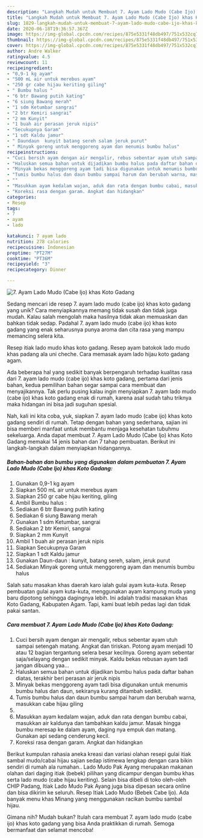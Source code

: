 ```yaml
---
description: "Langkah Mudah untuk Membuat 7. Ayam Lado Mudo (Cabe Ijo) khas Koto Gadang, Enak"
title: "Langkah Mudah untuk Membuat 7. Ayam Lado Mudo (Cabe Ijo) khas Koto Gadang, Enak"
slug: 1829-langkah-mudah-untuk-membuat-7-ayam-lado-mudo-cabe-ijo-khas-koto-gadang-enak
date: 2020-06-18T19:36:57.367Z
image: https://img-global.cpcdn.com/recipes/875e5331f48db497/751x532cq70/7-ayam-lado-mudo-cabe-ijo-khas-koto-gadang-foto-resep-utama.jpg
thumbnail: https://img-global.cpcdn.com/recipes/875e5331f48db497/751x532cq70/7-ayam-lado-mudo-cabe-ijo-khas-koto-gadang-foto-resep-utama.jpg
cover: https://img-global.cpcdn.com/recipes/875e5331f48db497/751x532cq70/7-ayam-lado-mudo-cabe-ijo-khas-koto-gadang-foto-resep-utama.jpg
author: Andre Walker
ratingvalue: 4.5
reviewcount: 11
recipeingredient:
- "0,9-1 kg ayam"
- "500 mL air untuk merebus ayam"
- "250 gr cabe hijau keriting giling"
- " Bumbu halus "
- "6 btr Bawang putih kating"
- "6 siung Bawang merah"
- "1 sdm Ketumbar sangrai"
- "2 btr Kemiri sangrai"
- "2 mm Kunyit"
- "1 buah air perasan jeruk nipis"
- "Secukupnya Garam"
- "1 sdt Kaldu jamur"
- " Daundaun  kunyit batang sereh salam jeruk purut"
- " Minyak goreng untuk menggoreng ayam dan menumis bumbu halus"
recipeinstructions:
- "Cuci bersih ayam dengan air mengalir, rebus sebentar ayam utuh sampai setengah matang. Angkat dan tiriskan. Potong ayam menjadi 10 atau 12 bagian tergantung selera besar kecilnya. Goreng ayam sebentar saja/selayang dengan sedikit minyak. Kaldu bekas rebusan ayam tadi jangan dibuang yaa..."
- "Haluskan semua bahan untuk dijadikan bumbu halus pada daftar bahan diatas, terakhir beri perasan air jeruk nipis"
- "Minyak bekas menggoreng ayam tadi bisa digunakan untuk menumis bumbu halus dan daun, sekiranya kurang ditambah sedikit."
- "Tumis bumbu halus dan daun bumbu sampai harum dan berubah warna, masukkan cabe hijau giling"
- ""
- "Masukkan ayam kedalam wajan, aduk dan rata dengan bumbu cabai, masukkan air kaldunya dan tambahkan kaldu jamur. Masak hingga bumbu meresap ke dalam ayam, daging nya empuk dan matang. Gunakan api sedang cenderung kecil."
- "Koreksi rasa dengan garam. Angkat dan hidangkan"
categories:
- Resep
tags:
- 7
- ayam
- lado

katakunci: 7 ayam lado 
nutrition: 278 calories
recipecuisine: Indonesian
preptime: "PT27M"
cooktime: "PT36M"
recipeyield: "3"
recipecategory: Dinner

---
```



![7. Ayam Lado Mudo (Cabe Ijo) khas Koto Gadang](https://img-global.cpcdn.com/recipes/875e5331f48db497/751x532cq70/7-ayam-lado-mudo-cabe-ijo-khas-koto-gadang-foto-resep-utama.jpg)

Sedang mencari ide resep 7. ayam lado mudo (cabe ijo) khas koto gadang yang unik? Cara menyiapkannya memang tidak susah dan tidak juga mudah. Kalau salah mengolah maka hasilnya tidak akan memuaskan dan bahkan tidak sedap. Padahal 7. ayam lado mudo (cabe ijo) khas koto gadang yang enak seharusnya punya aroma dan cita rasa yang mampu memancing selera kita.

Resep itiak lado mudo khas koto gadang. Resep ayam batokok lado mudo khas padang ala uni cheche. Cara memasak ayam lado hijau koto gadang agam.

Ada beberapa hal yang sedikit banyak berpengaruh terhadap kualitas rasa dari 7. ayam lado mudo (cabe ijo) khas koto gadang, pertama dari jenis bahan, kedua pemilihan bahan segar sampai cara membuat dan menyajikannya. Tak perlu pusing kalau ingin menyiapkan 7. ayam lado mudo (cabe ijo) khas koto gadang enak di rumah, karena asal sudah tahu triknya maka hidangan ini bisa jadi suguhan spesial.


Nah, kali ini kita coba, yuk, siapkan 7. ayam lado mudo (cabe ijo) khas koto gadang sendiri di rumah. Tetap dengan bahan yang sederhana, sajian ini bisa memberi manfaat untuk membantu menjaga kesehatan tubuhmu sekeluarga. Anda dapat membuat 7. Ayam Lado Mudo (Cabe Ijo) khas Koto Gadang memakai 14 jenis bahan dan 7 tahap pembuatan. Berikut ini langkah-langkah dalam menyiapkan hidangannya.

<!--inarticleads1-->

##### Bahan-bahan dan bumbu yang digunakan dalam pembuatan 7. Ayam Lado Mudo (Cabe Ijo) khas Koto Gadang:

1. Gunakan 0,9-1 kg ayam
1. Siapkan 500 mL air untuk merebus ayam
1. Siapkan 250 gr cabe hijau keriting, giling
1. Ambil  Bumbu halus :
1. Sediakan 6 btr Bawang putih kating
1. Sediakan 6 siung Bawang merah
1. Gunakan 1 sdm Ketumbar, sangrai
1. Sediakan 2 btr Kemiri, sangrai
1. Siapkan 2 mm Kunyit
1. Ambil 1 buah air perasan jeruk nipis
1. Siapkan Secukupnya Garam
1. Siapkan 1 sdt Kaldu jamur
1. Gunakan  Daun-daun : kunyit, batang sereh, salam, jeruk purut
1. Sediakan  Minyak goreng untuk menggoreng ayam dan menumis bumbu halus


Salah satu masakan khas daerah karo ialah gulai ayam kuta-kuta. Resep pembuatan gulai ayam kuta-kuta, menggunakan ayam kampung muda yang baru dipotong sehingga dagingnya lebih. Ini adalah tradisi masakan khas Koto Gadang, Kabupaten Agam. Tapi, kami buat lebih pedas lagi dan tidak pakai santan. 

<!--inarticleads2-->

##### Cara membuat 7. Ayam Lado Mudo (Cabe Ijo) khas Koto Gadang:

1. Cuci bersih ayam dengan air mengalir, rebus sebentar ayam utuh sampai setengah matang. Angkat dan tiriskan. Potong ayam menjadi 10 atau 12 bagian tergantung selera besar kecilnya. Goreng ayam sebentar saja/selayang dengan sedikit minyak. Kaldu bekas rebusan ayam tadi jangan dibuang yaa...
1. Haluskan semua bahan untuk dijadikan bumbu halus pada daftar bahan diatas, terakhir beri perasan air jeruk nipis
1. Minyak bekas menggoreng ayam tadi bisa digunakan untuk menumis bumbu halus dan daun, sekiranya kurang ditambah sedikit.
1. Tumis bumbu halus dan daun bumbu sampai harum dan berubah warna, masukkan cabe hijau giling
1. 
1. Masukkan ayam kedalam wajan, aduk dan rata dengan bumbu cabai, masukkan air kaldunya dan tambahkan kaldu jamur. Masak hingga bumbu meresap ke dalam ayam, daging nya empuk dan matang. Gunakan api sedang cenderung kecil.
1. Koreksi rasa dengan garam. Angkat dan hidangkan


Berikut kumpulan rahasia aneka kreasi dan variasi olahan resepi gulai itiak sambal mudo/cabai hijau sajian sedap istimewa lengkap dengan cara bikin sendiri di rumah ala rumahan.. Lado Mudo Pak Ayang merupakan makanan olahan dari daging itiak (bebek) pilihan yang dicampur dengan bumbu khas serta lado mudo (cabe hijau keriting). Selain bisa dibeli di toko oleh-oleh CHIP Padang, Itiak Lado Mudo Pak Ayang juga bisa dipesan secara online dan bisa dikirim ke seluruh. Resep Itiak Lado Mudo (Bebek Cabe Ijo). Ada banyak menu khas Minang yang menggunakan racikan bumbu sambal hijau. 

Gimana nih? Mudah bukan? Itulah cara membuat 7. ayam lado mudo (cabe ijo) khas koto gadang yang bisa Anda praktikkan di rumah. Semoga bermanfaat dan selamat mencoba!
